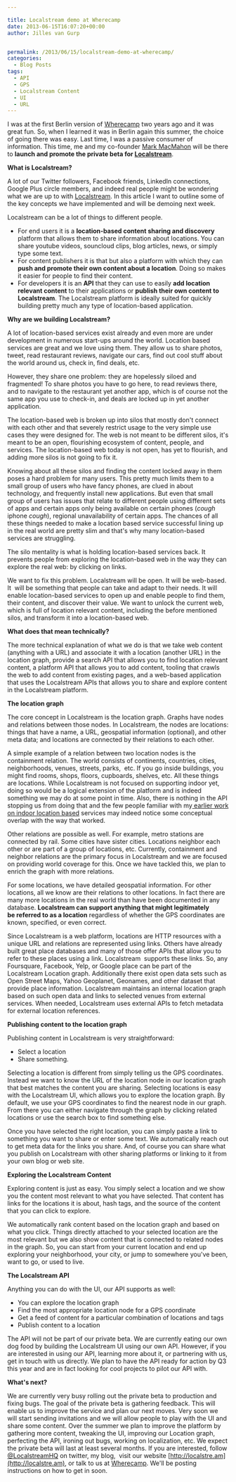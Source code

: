 ```yaml
---

title: Localstream demo at Wherecamp
date: 2013-06-15T16:07:20+00:00
author: Jilles van Gurp


permalink: /2013/06/15/localstream-demo-at-wherecamp/
categories:
  - Blog Posts
tags:
  - API
  - GPS
  - Localstream Content
  - UI
  - URL
---
```

I was at the first Berlin version of [Wherecamp](http://wherecamp.de/) two years ago and it was great fun. So, when I learned it was in Berlin again this summer, the choice of going there was easy. Last time, I was a passive consumer of information. This time, me and my co-founder [Mark MacMahon](https://twitter.com/markmacmahon) will be there to **launch and promote the private beta for [Localstream](http://localstre.am)**.



**What is Localstream?**

A lot of our Twitter followers, Facebook friends, LinkedIn connections, Google Plus circle members, and indeed real people might be wondering what we are up to with [Localstream](http://localstre.am). In this article I want to outline some of the key concepts we have implemented and will be demoing next week.

Localstream can be a lot of things to different people.

- For end users it is a **location-based content sharing and discovery** platform that allows them to share information about locations. You can share youtube videos, souncloud clips, blog articles, news, or simply type some text.
- For content publishers it is that but also a platform with which they can **push and promote their own content about a location**. Doing so makes it easier for people to find their content.
- For developers it is an **API** that they can use to easily **add location relevant content** to their applications or **publish their own content to Localstream**. The Localstream platform is ideally suited for quickly building pretty much any type of location-based application.

**Why are we building Localstream?**

A lot of location-based services exist already and even more are under development in numerous start-ups around the world. Location based services are great and we love using them. They allow us to share photos, tweet, read restaurant reviews, navigate our cars, find out cool stuff about the world around us, check in, find deals, etc.

However, they share one problem: they are hopelessly siloed and fragmented! To share photos you have to go here, to read reviews there, and to navigate to the restaurant yet another app, which is of course not the same app you use to check-in, and deals are locked up in yet another application.

The location-based web is broken up into silos that mostly don't connect with each other and that severely restrict usage to the very simple use cases they were designed for. The web is not meant to be different silos, it's meant to be an open, flourishing ecosystem of content, people, and services. The location-based web today is not open, has yet to flourish, and adding more silos is not going to fix it.

Knowing about all these silos and finding the content locked away in them poses a hard problem for many users. This pretty much limits them to a small group of users who have fancy phones, are clued in about technology, and frequently install new applications. But even that small group of users has issues that relate to different people using different sets of apps and certain apps only being available on certain phones (*cough* iphone *cough*), regional unavailability of certain apps. The chances of all these things needed to make a location based service successful lining up in the real world are pretty slim and that's why many location-based services are struggling.

The silo mentality is what is holding location-based services back. It prevents people from exploring the location-based web in the way they can explore the real web: by clicking on links.

We want to fix this problem. Localstream will be open. It will be web-based. It  will be something that people can take and adapt to their needs. It will enable location-based services to open up and enable people to find them, their content, and discover their value. We want to unlock the current web, which is full of location relevant content, including the before mentioned silos, and transform it into a location-based web.

**What does that mean technically?**

The more technical explanation of what we do is that we take web content (anything with a URL) and associate it with a location (another URL) in the location graph, provide a search API that allows you to find location relevant content, a platform API that allows you to add content, tooling that crawls the web to add content from existing pages, and a web-based application that uses the Localstream APIs that allows you to share and explore content in the Localstream platform.

**The location graph**

The core concept in Localstream is the location graph. Graphs have nodes and relations between those nodes. In Localstream, the nodes are locations: things that have a name, a URL, geospatial information (optional), and other meta data; and locations are connected by their relations to each other.

A simple example of a relation between two location nodes is the containment relation. The world consists of continents, countries, cities, neighborhoods, venues, streets, parks,  etc. If you go inside buildings, you might find rooms, shops, floors, cupboards, shelves, etc. All these things are locations. While Localstream is not focused on supporting indoor yet, doing so would be a logical extension of the platform and is indeed something we may do at some point in time. Also, there is nothing in the API stopping us from doing that and the few people familiar with my[ earlier work on indoor location based](https://www.jillesvangurp.com/static/pervasivemag.pdf) services may indeed notice some conceptual overlap with the way that worked.

Other relations are possible as well. For example, metro stations are connected by rail. Some cities have sister cities. Locations neighbor each other or are part of a group of locations, etc. Currently, containment and neighbor relations are the primary focus in Localstream and we are focused on providing world coverage for this. Once we have tackled this, we plan to enrich the graph with more relations.

For some locations, we have detailed geospatial information. For other locations, all we know are their relations to other locations. In fact there are many more locations in the real world than have been documented in any database. **Localstream can support anything that might legitimately be referred to as a location** regardless of whether the GPS coordinates are known, specified, or even correct.

Since Localstream is a web platform, locations are HTTP resources with a unique URL and relations are represented using links. Others have already built great place databases and many of those offer APIs that allow you to refer to these places using a link. Localstream  supports these links. So, any Foursquare, Facebook, Yelp, or Google place can be part of the Localstream Location graph. Additionally there exist open data sets such as Open Street Maps, Yahoo Geoplanet, Geonames, and other dataset that provide place information. Localstream maintains an internal location graph based on such open data and links to selected venues from external services. When needed, Localstream uses external APIs to fetch metadata for external location references.

**Publishing content to the location graph**

Publishing content in Localstream is very straightforward:

- Select a location
- Share something.

Selecting a location is different from simply telling us the GPS coordinates. Instead we want to know the URL of the location node in our location graph that best matches the content you are sharing. Selecting locations is easy with the Localstream UI, which allows you to explore the location graph. By default, we use your GPS coordinates to find the nearest node in our graph. From there you can either navigate through the graph by clicking related locations or use the search box to find something else.

Once you have selected the right location, you can simply paste a link to something you want to share or enter some text. We automatically reach out to get meta data for the links you share. And, of course you can share what you publish on Localstream with other sharing platforms or linking to it from your own blog or web site.

**Exploring the Localstream Content**

Exploring content is just as easy. You simply select a location and we show you the content most relevant to what you have selected. That content has links for the locations it is about, hash tags, and the source of the content that you can click to explore.

We automatically rank content based on the location graph and based on what you click. Things directly attached to your selected location are the most relevant but we also show content that is connected to related nodes in the graph. So, you can start from your current location and end up exploring your neighborhood, your city, or jump to somewhere you've been, want to go, or used to live.

**The Localstream API**

Anything you can do with the UI, our API supports as well:

- You can explore the location graph
- Find the most appropriate location node for a GPS coordinate
- Get a feed of content for a particular combination of locations and tags
- Publish content to a location

The API will not be part of our private beta. We are currently eating our own dog food by building the Localstream UI using our own API. However, if you are interested in using our API, learning more about it, or partnering with us, get in touch with us directly. We plan to have the API ready for action by Q3 this year and are in fact looking for cool projects to pilot our API with.

**What's next?**

We are currently very busy rolling out the private beta to production and fixing bugs. The goal of the private beta is gathering feedback. This will enable us to improve the service and plan our next moves. Very soon we will start sending invitations and we will allow people to play with the UI and share some content. Over the summer we plan to improve the platform by gathering more content, tweaking the UI, improving our Location graph, perfecting the API, ironing out bugs, working on localization, etc. We expect the private beta will last at least several months. If you are interested, follow [@LocalstreamHQ](https://twitter.com/LocalstreamHQ) on twitter, my blog,  visit our website [http://localstre.am](http://localstre.am), or talk to us at [Wherecamp](http://wherecamp.de/). We'll be posting instructions on how to get in soon.
